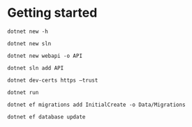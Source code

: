 # Getting started

```
dotnet new -h
```

```
dotnet new sln
```

```
dotnet new webapi -o API
```

```
dotnet sln add API
```

```
dotnet dev-certs https –trust
```

```
dotnet run
```

```
dotnet ef migrations add InitialCreate -o Data/Migrations
```

```
dotnet ef database update
```